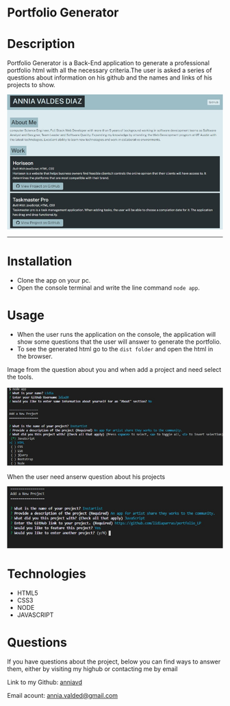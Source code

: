 # Portfolio Generator

# Description

Portfolio Generator is a Back-End application to generate a professional portfolio html with all the necessary criteria.The user is asked a series of questions about information on his github and the names and links of his projects to show.


 ![Homepage portfolio generator](/images/homepage.jpg)

  _____________________________________________________________________


 
# Installation 
- Clone the app on your pc.
- Open the console terminal and write the line command `node app`.



# Usage
- When the user runs the application on the console, the application will show some questions that the user will answer to generate the portfolio.
- To see the generated html go to the `dist folder` and open the html in the browser.

Image from the question about you and when add a project and need select the tools.

 ![screenshot for the console questions about you](/images/question1.jpg)


When the user need anserw question about his projects

 ![screenshot for the console questions about projects](/images/add-project.jpg)


# Technologies 
- HTML5
- CSS3
- NODE
- JAVASCRIPT

# Questions

  If you have questions about the project, below you can find ways to answer them, either by visiting my highub or contacting me by email
  
  Link to my Github: [anniavd](https://github.com/anniavd)

  
  Email acount: [annia.valded@gmail.com](mailto:annia.valded@gmail.com)
    
